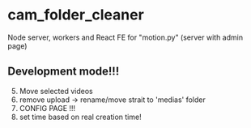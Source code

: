 # cam_folder_cleaner
Node server, workers and React FE for "motion.py" (server with admin page)

## Development mode!!!

5. Move selected videos
9. remove upload -> rename/move strait to 'medias' folder
10. CONFIG PAGE !!!
11. set time based on real creation time!